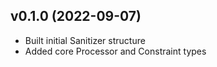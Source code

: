## v0.1.0 (2022-09-07)
* Built initial Sanitizer structure
* Added core Processor and Constraint types
